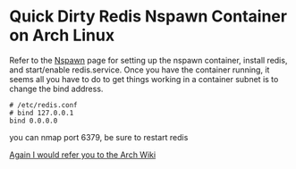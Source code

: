 # Quick Dirty Redis Nspawn Container on Arch Linux

Refer to the [Nspawn](nspawn.md) page for setting up the nspawn container,
install redis, and start/enable redis.service.
Once you have the container running, it seems all you have to do to get
things working in a container subnet is to change the bind address.

```text
# /etc/redis.conf
# bind 127.0.0.1
bind 0.0.0.0
```

you can nmap port 6379, be sure to restart redis

[Again I would refer you to the Arch Wiki](https://wiki.archlinux.org/index.php/Redis)
